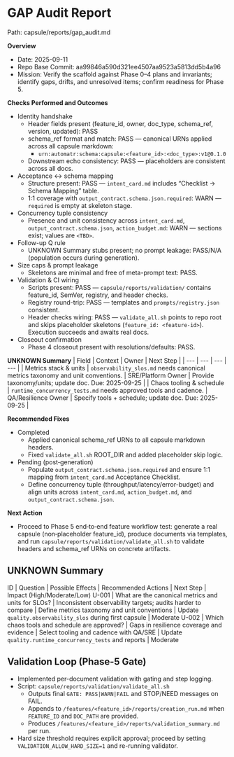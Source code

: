 # GAP Audit Report

Path: capsule/reports/gap_audit.md

**Overview**
- Date: 2025-09-11
- Repo Base Commit: aa99846a590d321ee4507aa9523a5813dd5b4a96
- Mission: Verify the scaffold against Phase 0–4 plans and invariants; identify gaps, drifts, and unresolved items; confirm readiness for Phase 5.

**Checks Performed and Outcomes**
- Identity handshake
  - Header fields present (feature_id, owner, doc_type, schema_ref, version, updated): PASS
  - schema_ref format and match: PASS — canonical URNs applied across all capsule markdown:
    - `urn:automatr:schema:capsule:<feature_id>:<doc_type>:v1@0.1.0`
  - Downstream echo consistency: PASS — placeholders are consistent across all docs.
- Acceptance ↔ schema mapping
  - Structure present: PASS — `intent_card.md` includes “Checklist → Schema Mapping” table.
  - 1:1 coverage with `output_contract.schema.json.required`: WARN — `required` is empty at skeleton stage.
- Concurrency tuple consistency
  - Presence and unit consistency across `intent_card.md`, `output_contract.schema.json`, `action_budget.md`: WARN — sections exist; values are `<TBD>`.
- Follow-up Q rule
  - UNKNOWN Summary stubs present; no prompt leakage: PASS/N/A (population occurs during generation).
- Size caps & prompt leakage
  - Skeletons are minimal and free of meta-prompt text: PASS.
- Validation & CI wiring
  - Scripts present: PASS — `capsule/reports/validation/` contains feature_id, SemVer, registry, and header checks.
  - Registry round-trip: PASS — templates and `prompts/registry.json` consistent.
  - Header checks wiring: PASS — `validate_all.sh` points to repo root and skips placeholder skeletons (`feature_id: <feature-id>`). Execution succeeds and awaits real docs.
- Closeout confirmation
  - Phase 4 closeout present with resolutions/defaults: PASS.

**UNKNOWN Summary**
| Field | Context | Owner | Next Step |
| --- | --- | --- | --- |
| Metrics stack & units | `observability_slos.md` needs canonical metrics taxonomy and unit conventions. | SRE/Platform Owner | Provide taxonomy/units; update doc. Due: 2025-09-25 |
| Chaos tooling & schedule | `runtime_concurrency_tests.md` needs approved tools and cadence. | QA/Resilience Owner | Specify tools + schedule; update doc. Due: 2025-09-25 |

**Recommended Fixes**
- Completed
  - Applied canonical schema_ref URNs to all capsule markdown headers.
  - Fixed `validate_all.sh` ROOT_DIR and added placeholder skip logic.
- Pending (post‑generation)
  - Populate `output_contract.schema.json.required` and ensure 1:1 mapping from `intent_card.md` Acceptance Checklist.
  - Define concurrency tuple (throughput/latency/error-budget) and align units across `intent_card.md`, `action_budget.md`, and `output_contract.schema.json`.

**Next Action**
- Proceed to Phase 5 end‑to‑end feature workflow test: generate a real capsule (non‑placeholder feature_id), produce documents via templates, and run `capsule/reports/validation/validate_all.sh` to validate headers and schema_ref URNs on concrete artifacts.

## UNKNOWN Summary
ID | Question | Possible Effects | Recommended Actions | Next Step | Impact (High/Moderate/Low)
U-001 | What are the canonical metrics and units for SLOs? | Inconsistent observability targets; audits harder to compare | Define metrics taxonomy and unit conventions | Update `quality.observability_slos` during first capsule | Moderate
U-002 | Which chaos tools and schedule are approved? | Gaps in resilience coverage and evidence | Select tooling and cadence with QA/SRE | Update `quality.runtime_concurrency_tests` and reports | Moderate

## Validation Loop (Phase-5 Gate)
- Implemented per-document validation with gating and step logging.
- Script: `capsule/reports/validation/validate_all.sh`
  - Outputs final `GATE: PASS|WARN|FAIL` and STOP/NEED messages on FAIL.
  - Appends to `/features/<feature_id>/reports/creation_run.md` when `FEATURE_ID` and `DOC_PATH` are provided.
  - Produces `/features/<feature_id>/reports/validation_summary.md` per run.
- Hard size threshold requires explicit approval; proceed by setting `VALIDATION_ALLOW_HARD_SIZE=1` and re-running validator.
